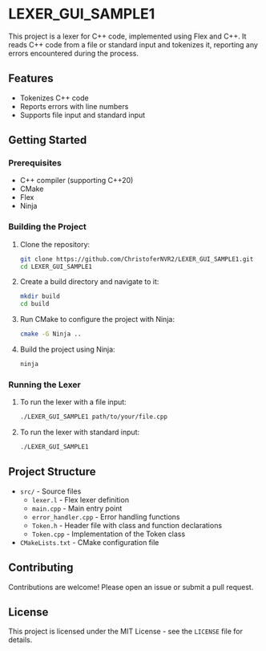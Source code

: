 # LEXER_GUI_SAMPLE1

This project is a lexer for C++ code, implemented using Flex and C++. It reads C++ code from a file or standard input and tokenizes it, reporting any errors encountered during the process.

## Features

- Tokenizes C++ code
- Reports errors with line numbers
- Supports file input and standard input

## Getting Started

### Prerequisites

- C++ compiler (supporting C++20)
- CMake
- Flex
- Ninja

### Building the Project

1. Clone the repository:
    ```sh
    git clone https://github.com/ChristoferNVR2/LEXER_GUI_SAMPLE1.git
    cd LEXER_GUI_SAMPLE1
    ```

2. Create a build directory and navigate to it:
    ```sh
    mkdir build
    cd build
    ```

3. Run CMake to configure the project with Ninja:
    ```sh
    cmake -G Ninja ..
    ```

4. Build the project using Ninja:
    ```sh
    ninja
    ```

### Running the Lexer

1. To run the lexer with a file input:
    ```sh
    ./LEXER_GUI_SAMPLE1 path/to/your/file.cpp
    ```

2. To run the lexer with standard input:
    ```sh
    ./LEXER_GUI_SAMPLE1
    ```

## Project Structure

- `src/` - Source files
    - `lexer.l` - Flex lexer definition
    - `main.cpp` - Main entry point
    - `error_handler.cpp` - Error handling functions
    - `Token.h` - Header file with class and function declarations
    - `Token.cpp` - Implementation of the Token class
- `CMakeLists.txt` - CMake configuration file

## Contributing

Contributions are welcome! Please open an issue or submit a pull request.

## License

This project is licensed under the MIT License - see the `LICENSE` file for details.